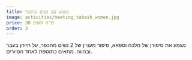 ```yaml
---
title: מפגש עם נשים מהכפר
image: activities/meeting_tabash_women.jpg
price: 30 ש"ח לאדם
order: 3
---
```

נשמע את סיפורן של מלכה וספאא, סיפור מעניין של 2 נשים מהכפר, על חייהן בעבר ובהווה. מתאים כתוספת לאחד הסיורים.